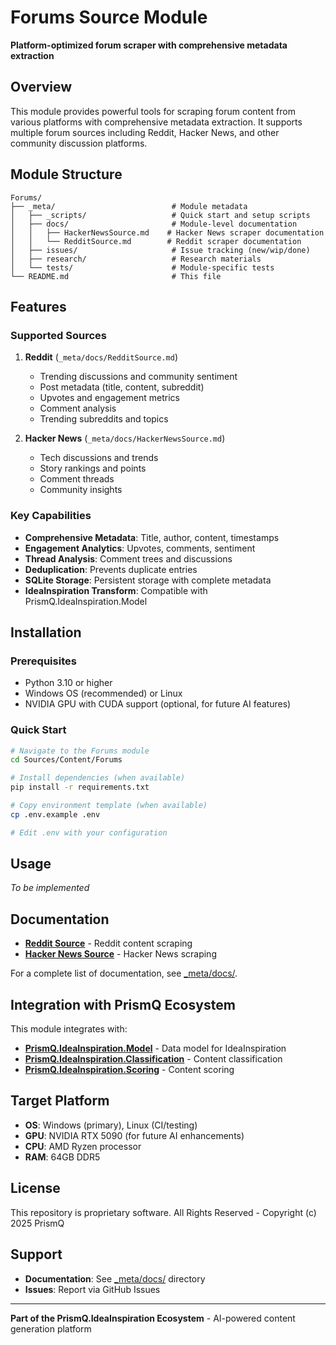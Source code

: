 # Forums Source Module

**Platform-optimized forum scraper with comprehensive metadata extraction**

## Overview

This module provides powerful tools for scraping forum content from various platforms with comprehensive metadata extraction. It supports multiple forum sources including Reddit, Hacker News, and other community discussion platforms.

## Module Structure

```
Forums/
├── _meta/                          # Module metadata
│   ├── _scripts/                   # Quick start and setup scripts
│   ├── docs/                       # Module-level documentation
│   │   ├── HackerNewsSource.md    # Hacker News scraper documentation
│   │   └── RedditSource.md        # Reddit scraper documentation
│   ├── issues/                     # Issue tracking (new/wip/done)
│   ├── research/                   # Research materials
│   └── tests/                      # Module-specific tests
└── README.md                       # This file
```

## Features

### Supported Sources

1. **Reddit** (`_meta/docs/RedditSource.md`)
   - Trending discussions and community sentiment
   - Post metadata (title, content, subreddit)
   - Upvotes and engagement metrics
   - Comment analysis
   - Trending subreddits and topics

2. **Hacker News** (`_meta/docs/HackerNewsSource.md`)
   - Tech discussions and trends
   - Story rankings and points
   - Comment threads
   - Community insights

### Key Capabilities

- **Comprehensive Metadata**: Title, author, content, timestamps
- **Engagement Analytics**: Upvotes, comments, sentiment
- **Thread Analysis**: Comment trees and discussions
- **Deduplication**: Prevents duplicate entries
- **SQLite Storage**: Persistent storage with complete metadata
- **IdeaInspiration Transform**: Compatible with PrismQ.IdeaInspiration.Model

## Installation

### Prerequisites

- Python 3.10 or higher
- Windows OS (recommended) or Linux
- NVIDIA GPU with CUDA support (optional, for future AI features)

### Quick Start

```bash
# Navigate to the Forums module
cd Sources/Content/Forums

# Install dependencies (when available)
pip install -r requirements.txt

# Copy environment template (when available)
cp .env.example .env

# Edit .env with your configuration
```

## Usage

*To be implemented*

## Documentation

- **[Reddit Source](_meta/docs/RedditSource.md)** - Reddit content scraping
- **[Hacker News Source](_meta/docs/HackerNewsSource.md)** - Hacker News scraping

For a complete list of documentation, see [_meta/docs/](_meta/docs/).

## Integration with PrismQ Ecosystem

This module integrates with:

- **[PrismQ.IdeaInspiration.Model](../../Model/)** - Data model for IdeaInspiration
- **[PrismQ.IdeaInspiration.Classification](../../Classification/)** - Content classification
- **[PrismQ.IdeaInspiration.Scoring](../../Scoring/)** - Content scoring

## Target Platform

- **OS**: Windows (primary), Linux (CI/testing)
- **GPU**: NVIDIA RTX 5090 (for future AI enhancements)
- **CPU**: AMD Ryzen processor
- **RAM**: 64GB DDR5

## License

This repository is proprietary software. All Rights Reserved - Copyright (c) 2025 PrismQ

## Support

- **Documentation**: See [_meta/docs/](_meta/docs/) directory
- **Issues**: Report via GitHub Issues

---

**Part of the PrismQ.IdeaInspiration Ecosystem** - AI-powered content generation platform
